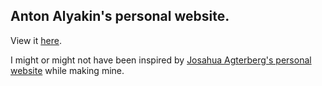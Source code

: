 ## Anton Alyakin's personal website.

View it [here](https://alyakin314.github.io).

I might or might not have been inspired by [Josahua Agterberg's personal
website](https://jagterberg.github.io/) while making mine.
